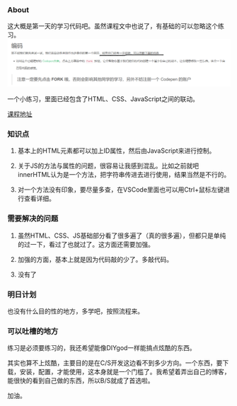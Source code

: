 ### About

这大概是第一天的学习代码吧。虽然课程文中也说了，有基础的可以忽略这个练习。
![忽略图片](https://raw.githubusercontent.com/Chenstyle/IFELearning/master/Day_001/resource/canIgnore.png)
    
一个小练习，里面已经包含了HTML、CSS、JavaScript之间的联动。

[课程地址](http://ife.baidu.com/course/detail/id/28)


### 知识点

1. 基本上的HTML元素都可以加上ID属性，然后由JavaScript来进行控制。

2. 关于JS的方法与属性的问题，很容易让我感到混乱。比如之前就吧innerHTML认为是一个方法，把字符串传进去进行使用，结果当然是不行的。

3. 对一个方法没有印象，要尽量多查，在VSCode里面也可以用Ctrl+鼠标左键进行查看详细。

### 需要解决的问题

1. 虽然HTML、CSS、JS基础部分看了很多遍了（真的很多遍），但都只是单纯的过一下，看过了也就过了。这方面还需要加强。

2. 加强的方面，基本上就是因为代码敲的少了。多敲代码。

3. 没有了

### 明日计划

也没有什么目的性的地方，多学吧，按照流程来。

### 可以吐槽的地方

练习是必须要练习的，我还希望能像DIYgod一样能搞点炫酷的东西。

其实也算不上炫酷，主要目的是在C/S开发这边看不到多少方向。一个东西，要下载，安装，配置，才能使用，这本身就是一个门槛了。我希望着弄出自己的博客，能很快的看到自己做的东西，所以B/S就成了首选啦。

加油。
